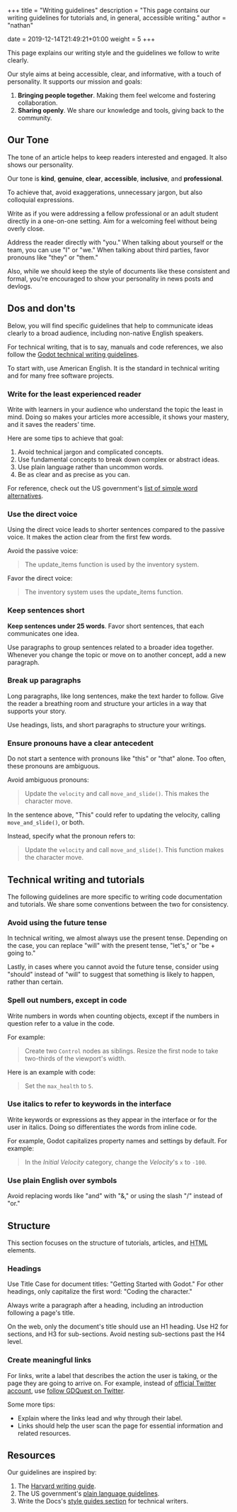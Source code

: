 +++
title = "Writing guidelines"
description = "This page contains our writing guidelines for tutorials and, in general, accessible writing."
author = "nathan"

date = 2019-12-14T21:49:21+01:00
weight = 5
+++

This page explains our writing style and the guidelines we follow to write clearly.

Our style aims at being accessible, clear, and informative, with a touch of personality. It supports our mission and goals:

1. **Bringing people together**. Making them feel welcome and fostering collaboration.
1. **Sharing openly**. We share our knowledge and tools, giving back to the community.

## Our Tone

The tone of an article helps to keep readers interested and engaged. It also shows our personality.

Our tone is **kind**, **genuine**, **clear**, **accessible**, **inclusive**, and **professional**.

To achieve that, avoid exaggerations, unnecessary jargon, but also colloquial expressions.

Write as if you were addressing a fellow professional or an adult student directly in a one-on-one setting. Aim for a welcoming feel without being overly close.

Address the reader directly with "you." When talking about yourself or the team, you can use "I" or "we." When talking about third parties, favor pronouns like "they" or "them."

Also, while we should keep the style of documents like these consistent and formal, you're encouraged to show your personality in news posts and devlogs.

## Dos and don'ts

Below, you will find specific guidelines that help to communicate ideas clearly to a broad audience, including non-native English speakers.

For technical writing, that is to say, manuals and code references, we also follow the [Godot technical writing guidelines](//docs.godotengine.org/en/latest/community/contributing/docs_writing_guidelines.html).

To start with, use American English. It is the standard in technical writing and for many free software projects.

### Write for the least experienced reader

Write with learners in your audience who understand the topic the least in mind. Doing so makes your articles more accessible, it shows your mastery, and it saves the readers' time.

Here are some tips to achieve that goal:

1. Avoid technical jargon and complicated concepts.
1. Use fundamental concepts to break down complex or abstract ideas.
1. Use plain language rather than uncommon words.
1. Be as clear and as precise as you can.

For reference, check out the US government's [list of simple word alternatives](//plainlanguage.gov/guidelines/words/use-simple-words-phrases/).

### Use the direct voice

Using the direct voice leads to shorter sentences compared to the passive voice. It makes the action clear from the first few words.

Avoid the passive voice:

> The update_items function is used by the inventory system.

Favor the direct voice:

> The inventory system uses the update_items function.

### Keep sentences short

**Keep sentences under 25 words**. Favor short sentences, that each communicates one idea.

Use paragraphs to group sentences related to a broader idea together. Whenever you change the topic or move on to another concept, add a new paragraph.

### Break up paragraphs

Long paragraphs, like long sentences, make the text harder to follow. Give the reader a breathing room and structure your articles in a way that supports your story.

Use headings, lists, and short paragraphs to structure your writings.

### Ensure pronouns have a clear antecedent

Do not start a sentence with pronouns like "this" or "that" alone. Too often, these pronouns are ambiguous.

Avoid ambiguous pronouns:

> Update the `velocity` and call `move_and_slide()`. This makes the character move.

In the sentence above, "This" could refer to updating the velocity, calling `move_and_slide()`, or both.

Instead, specify what the pronoun refers to:

> Update the `velocity` and call `move_and_slide()`. This function makes the character move.

## Technical writing and tutorials

The following guidelines are more specific to writing code documentation and tutorials. We share some conventions between the two for consistency.

### Avoid using the future tense

In technical writing, we almost always use the present tense. Depending on the case, you can replace "will" with the present tense, "let's," or "be + going to."

Lastly, in cases where you cannot avoid the future tense, consider using "should" instead of "will" to suggest that something is likely to happen, rather than certain.

### Spell out numbers, except in code

Write numbers in words when counting objects, except if the numbers in question refer to a value in the code.

For example:

> Create two `Control` nodes as siblings. Resize the first node to take two-thirds of the viewport's width.

Here is an example with code:

> Set the `max_health` to `5`.

### Use italics to refer to keywords in the interface

Write keywords or expressions as they appear in the interface or for the user in italics. Doing so differentiates the words from inline code.

For example, Godot capitalizes property names and settings by default. For example:

> In the _Initial Velocity_ category, change the _Velocity_'s `x` to `-100`.

### Use plain English over symbols

Avoid replacing words like "and" with "&," or using the slash "/" instead of "or."

## Structure

This section focuses on the structure of tutorials, articles, and <abbr title="HyperText Markup Language">HTML</abbr> elements.

### Headings

Use Title Case for document titles: "Getting Started with Godot." For other headings, only capitalize the first word: "Coding the character."

Always write a paragraph after a heading, including an introduction following a page's title.

On the web, only the document's title should use an H1 heading. Use H2 for sections, and H3 for sub-sections. Avoid nesting sub-sections past the H4 level.

### Create meaningful links

For links, write a label that describes the action the user is taking, or the page they are going to arrive on. For example, instead of [official Twitter account](//twitter.com/NathanGDQuest), use [follow GDQuest on Twitter](https://twitter.com/NathanGDQuest).

Some more tips:

- Explain where the links lead and why through their label.
- Links should help the user scan the page for essential information and related resources.

## Resources

Our guidelines are inspired by:

1. The [Harvard writing guide](https://library.harvard.edu/writing-guide).
1. The US government's [plain language guidelines](https://plainlanguage.gov/guidelines/).
1. Write the Docs's [style guides section](https://www.writethedocs.org/guide/writing/style-guides/) for technical writers.

